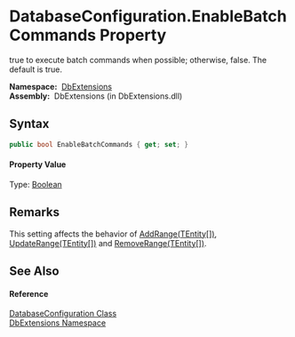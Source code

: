 DatabaseConfiguration.EnableBatchCommands Property
==================================================
true to execute batch commands when possible; otherwise, false. The default is true.

  **Namespace:**  [DbExtensions][1]  
  **Assembly:**  DbExtensions (in DbExtensions.dll)

Syntax
------

```csharp
public bool EnableBatchCommands { get; set; }
```

#### Property Value
Type: [Boolean][2]

Remarks
-------
 This setting affects the behavior of [AddRange(TEntity[])][3], [UpdateRange(TEntity[])][4] and [RemoveRange(TEntity[])][5]. 

See Also
--------

#### Reference
[DatabaseConfiguration Class][6]  
[DbExtensions Namespace][1]  

[1]: ../README.md
[2]: http://msdn.microsoft.com/en-us/library/a28wyd50
[3]: ../SqlTable_1/AddRange_1.md
[4]: ../SqlTable_1/UpdateRange_1.md
[5]: ../SqlTable_1/RemoveRange_1.md
[6]: README.md